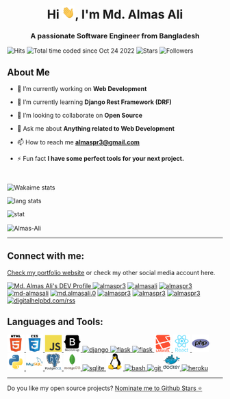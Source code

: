 <h1 align="center">Hi <img src="https://raw.githubusercontent.com/Almas-Ali/Almas-Ali/master/static/wave.gif"
    width="30px" height="30px">, I'm Md. Almas Ali</h1>
<h3 align="center">A passionate <strong>Software Engineer</strong> from Bangladesh</h3>

![Hits](https://hits.seeyoufarm.com/api/count/incr/badge.svg?url=https%3A%2F%2Fgithub.com%2FAlmas-Ali&count_bg=%2379C83D&title_bg=%23555555&icon=github.svg&icon_color=%23E7E7E7&title=Hits&edge_flat=false)
![Total time coded since Oct 24 2022](https://wakatime.com/badge/user/168edf9f-71dc-49cc-bf77-592d9c9d4eed.svg)
![Stars](https://img.shields.io/github/stars/Almas-Ali?label=Stars&style=social)
![Followers](https://img.shields.io/github/followers/Almas-Ali?label=Followers&style=social)

## About Me

- 🔭 I’m currently working on **Web Development**

- 🌱 I’m currently learning **Django Rest Framework (DRF)**

- 👯 I’m looking to collaborate on **Open Source**

- 💬 Ask me about **Anything related to Web Development**

- 📫 How to reach me **almaspr3@gmail.com**

- ⚡ Fun fact **I have some perfect tools for your next project.**

<br>

<img src="https://github-readme-stats.vercel.app/api/wakatime?username=almaspr3&theme=transparent&show_owner=true"
  alt="Wakaime stats">

<img src="https://github-readme-stats.vercel.app/api/top-langs/?username=anuraghazra&layout=compact&theme=transparent"
  alt="lang stats">

<img src="https://github-readme-stats.vercel.app/api?username=Almas-Ali&show_icons=true&theme=transparent"
  alt="stat">

<img align="center" src="https://github-readme-streak-stats.herokuapp.com/?user=Almas-Ali&theme=transparent" alt="Almas-Ali">

<hr>

## Connect with me:

[Check my portfolio website](https://almasali.net "Almas Ali Portfolio") or check my other social media account here.

<a href="https://dev.to/almasali" class="main">
  <img src="https://d2fltix0v2e0sb.cloudfront.net/dev-badge.svg" alt="Md. Almas Ali's DEV Profile" height="30"
    width="30">
</a>
<a href="https://codepen.io/almaspr3" target="blank"><img
    src="https://raw.githubusercontent.com/rahuldkjain/github-profile-readme-generator/master/src/images/icons/Social/codepen.svg"
    alt="almaspr3" height="30" width="40" /></a>
<a href="https://dev.to/almasali" target="blank"><img
    src="https://raw.githubusercontent.com/rahuldkjain/github-profile-readme-generator/master/src/images/icons/Social/devto.svg"
    alt="almasali" height="30" width="40" /></a>
<a href="https://twitter.com/almaspr3" target="blank"><img
    src="https://raw.githubusercontent.com/rahuldkjain/github-profile-readme-generator/master/src/images/icons/Social/twitter.svg"
    alt="almaspr3" height="30" width="40" /></a>
<a href="https://linkedin.com/in/md-almasali" target="blank"><img
    src="https://raw.githubusercontent.com/rahuldkjain/github-profile-readme-generator/master/src/images/icons/Social/linked-in-alt.svg"
    alt="md-almasali" height="30" width="40" /></a>
<a href="https://fb.com/md.almasali.0" target="blank"><img
    src="https://raw.githubusercontent.com/rahuldkjain/github-profile-readme-generator/master/src/images/icons/Social/facebook.svg"
    alt="md.almasali.0" height="30" width="40" /></a>
<a href="https://instagram.com/almaspr3" target="blank"><img
    src="https://raw.githubusercontent.com/rahuldkjain/github-profile-readme-generator/master/src/images/icons/Social/instagram.svg"
    alt="almaspr3" height="30" width="40" /></a>
<a href="https://www.hackerrank.com/almaspr3" target="blank"><img
    src="https://raw.githubusercontent.com/rahuldkjain/github-profile-readme-generator/master/src/images/icons/Social/hackerrank.svg"
    alt="almaspr3" height="30" width="40" /></a>
<a href="https://www.leetcode.com/almaspr3" target="blank"><img
    src="https://raw.githubusercontent.com/rahuldkjain/github-profile-readme-generator/master/src/images/icons/Social/leet-code.svg"
    alt="almaspr3" height="30" width="40" /></a>
<a href="/digitalhelpbd.com/rss" target="blank"><img
    src="https://raw.githubusercontent.com/rahuldkjain/github-profile-readme-generator/master/src/images/icons/Social/rss.svg"
    alt="digitalhelpbd.com/rss" height="30" width="40" /></a>

<br>

## Languages and Tools:

<a href="https://www.w3.org/html/" target="_blank" rel="noreferrer"> <img
    src="https://raw.githubusercontent.com/devicons/devicon/master/icons/html5/html5-original-wordmark.svg" alt="html5"
    width="40" height="40" /> </a>
<a href="https://www.w3schools.com/css/" target="_blank" rel="noreferrer"> <img
    src="https://raw.githubusercontent.com/devicons/devicon/master/icons/css3/css3-original-wordmark.svg" alt="css3"
    width="40" height="40" /> </a>
<a href="https://developer.mozilla.org/en-US/docs/Web/JavaScript" target="_blank" rel="noreferrer"> <img
    src="https://raw.githubusercontent.com/devicons/devicon/master/icons/javascript/javascript-original.svg"
    alt="javascript" width="40" height="40" /> </a>
<a href="https://getbootstrap.com" target="_blank" rel="noreferrer"> <img
    src="https://raw.githubusercontent.com/devicons/devicon/master/icons/bootstrap/bootstrap-plain-wordmark.svg"
    alt="bootstrap" width="40" height="40" /> </a>
<a href="https://www.djangoproject.com/" target="_blank" rel="noreferrer"> <img
    src="https://cdn.worldvectorlogo.com/logos/django.svg" alt="django" width="40" height="40" /> </a>
<a href="https://flask.palletsprojects.com/" target="_blank" rel="noreferrer"> <img
    src="https://www.vectorlogo.zone/logos/pocoo_flask/pocoo_flask-icon.svg" alt="flask" width="40" height="40" /> </a>
<a href="https://fastapi.tiangolo.com/" target="_blank" rel="noreferrer"> <img
    src="https://cdn.jsdelivr.net/gh/devicons/devicon/icons/fastapi/fastapi-original.svg" alt="flask" width="40"
    height="40" /> </a>
<a href="https://laravel.com/" target="_blank" rel="noreferrer"> <img
    src="https://raw.githubusercontent.com/devicons/devicon/master/icons/laravel/laravel-plain-wordmark.svg"
    alt="laravel" width="40" height="40" /> </a>
<a href="https://reactjs.org/" target="_blank" rel="noreferrer"> <img
    src="https://raw.githubusercontent.com/devicons/devicon/master/icons/react/react-original-wordmark.svg" alt="react"
    width="40" height="40" /> </a>
<a href="https://www.php.net" target="_blank" rel="noreferrer"> <img
    src="https://raw.githubusercontent.com/devicons/devicon/master/icons/php/php-original.svg" alt="php" width="40"
    height="40" /> </a>
<a href="https://www.python.org" target="_blank" rel="noreferrer"> <img
    src="https://raw.githubusercontent.com/devicons/devicon/master/icons/python/python-original.svg" alt="python"
    width="40" height="40" /> </a>
<a href="https://www.mysql.com/" target="_blank" rel="noreferrer"> <img
    src="https://raw.githubusercontent.com/devicons/devicon/master/icons/mysql/mysql-original-wordmark.svg" alt="mysql"
    width="40" height="40" /> </a>
<a href="https://www.postgresql.org" target="_blank" rel="noreferrer"> <img
    src="https://raw.githubusercontent.com/devicons/devicon/master/icons/postgresql/postgresql-original-wordmark.svg"
    alt="postgresql" width="40" height="40" /> </a>
<a href="https://www.mongodb.com/" target="_blank" rel="noreferrer"> <img
    src="https://raw.githubusercontent.com/devicons/devicon/master/icons/mongodb/mongodb-original-wordmark.svg"
    alt="mongodb" width="40" height="40" /> </a>
<a href="https://www.sqlite.org/" target="_blank" rel="noreferrer"> <img
    src="https://www.vectorlogo.zone/logos/sqlite/sqlite-icon.svg" alt="sqlite" width="40" height="40" /> </a>
<a href="https://www.linux.org/" target="_blank" rel="noreferrer"> <img
    src="https://raw.githubusercontent.com/devicons/devicon/master/icons/linux/linux-original.svg" alt="linux"
    width="40" height="40" /> </a>
<a href="https://www.gnu.org/software/bash/" target="_blank" rel="noreferrer"> <img
    src="https://www.vectorlogo.zone/logos/gnu_bash/gnu_bash-icon.svg" alt="bash" width="40" height="40" />
</a>
<a href="https://git-scm.com/" target="_blank" rel="noreferrer"> <img
    src="https://www.vectorlogo.zone/logos/git-scm/git-scm-icon.svg" alt="git" width="40" height="40" /> </a>
<a href="https://www.docker.com/" target="_blank" rel="noreferrer"> <img
    src="https://raw.githubusercontent.com/devicons/devicon/master/icons/docker/docker-original-wordmark.svg"
    alt="docker" width="40" height="40" /> </a>
<a href="https://heroku.com" target="_blank" rel="noreferrer"> <img
    src="https://www.vectorlogo.zone/logos/heroku/heroku-icon.svg" alt="heroku" width="40" height="40" /> </a>

<hr>
Do you like my open source projects? <a href='https://stars.github.com/nominate/'>Nominate me to Github Stars
⭐</a>
